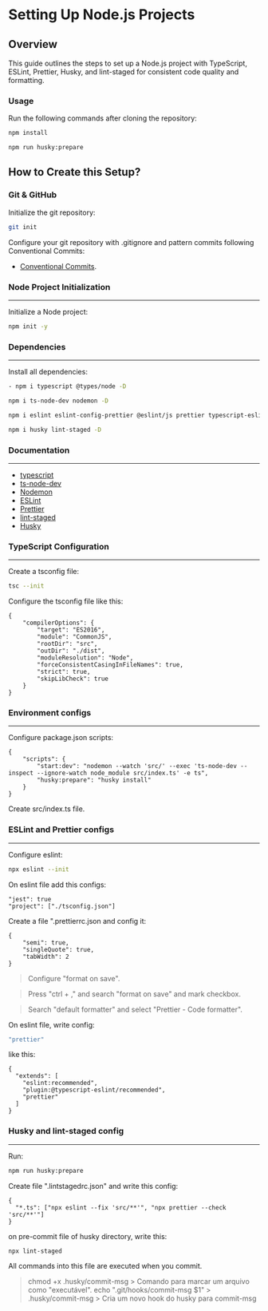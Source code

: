 # Setting Up Node.js Projects

## Overview

This guide outlines the steps to set up a Node.js project with TypeScript, ESLint, Prettier, Husky, and lint-staged for consistent code quality and formatting.

### Usage

Run the following commands after cloning the repository:

```bash
npm install
```

```bash
npm run husky:prepare
```

## How to Create this Setup?

### Git & GitHub

Initialize the git repository:

```bash
git init
```

Configure your git repository with .gitignore and pattern commits following Conventional Commits:
- [Conventional Commits](https://www.conventionalcommits.org/en/v1.0.0/).

### Node Project Initialization
---

Initialize a Node project:

```bash
npm init -y
```

### Dependencies
---

Install all dependencies:

```bash
- npm i typescript @types/node -D
```

```bash
npm i ts-node-dev nodemon -D
```

```bash
npm i eslint eslint-config-prettier @eslint/js prettier typescript-eslint -D
```

```bash
npm i husky lint-staged -D
```

### Documentation
---

- [typescript](https://www.typescriptlang.org/docs/)
- [ts-node-dev](https://www.npmjs.com/package/ts-node-dev)
- [Nodemon](https://www.npmjs.com/package/nodemon)
- [ESLint](https://eslint.org/docs/latest/)
- [Prettier](https://prettier.io/docs/en/)
- [lint-staged](https://www.npmjs.com/package/lint-staged/v/12.3.2)
- [Husky](https://typicode.github.io/husky/)

### TypeScript Configuration
---

Create a tsconfig file:

```bash
tsc --init
```

Configure the tsconfig file like this:

~~~
{
    "compilerOptions": {
        "target": "ES2016",
        "module": "CommonJS",
        "rootDir": "src",
        "outDir": "./dist",
        "moduleResolution": "Node",
        "forceConsistentCasingInFileNames": true,
        "strict": true,
        "skipLibCheck": true
    }
}
~~~

### Environment configs
---

Configure package.json scripts:

~~~
{
    "scripts": {
        "start:dev": "nodemon --watch 'src/' --exec 'ts-node-dev --inspect --ignore-watch node_module src/index.ts' -e ts",
        "husky:prepare": "husky install"
    }
}
~~~

Create src/index.ts file.

### ESLint and Prettier configs
---

Configure eslint:

```bash
npx eslint --init
```

On eslint file add this configs:

~~~
"jest": true
"project": ["./tsconfig.json"]
~~~

Create a file ".prettierrc.json and config it:

~~~
{
    "semi": true,
    "singleQuote": true,
    "tabWidth": 2
}
~~~

> Configure "format on save".

> Press "ctrl + ," and search "format on save" and mark checkbox.

> Search "default formatter" and select "Prettier - Code formatter".

On eslint file, write config:

```bash
"prettier"
```

like this:

~~~
{
  "extends": [
    "eslint:recommended",
    "plugin:@typescript-eslint/recommended",
    "prettier"
  ]
}
~~~

### Husky and lint-staged config
---

Run:

```bash
npm run husky:prepare
```

Create file ".lintstagedrc.json" and write this config:

~~~
{
  "*.ts": ["npx eslint --fix 'src/**'", "npx prettier --check 'src/**'"]
}
~~~

on pre-commit file of husky directory, write this:

```bash
npx lint-staged
```

All commands into this file are executed when you commit.

> chmod +x .husky/commit-msg > Comando para marcar um arquivo como "executável".
> echo ".git/hooks/commit-msg \$1" > .husky/commit-msg > Cria um novo hook do husky para commit-msg